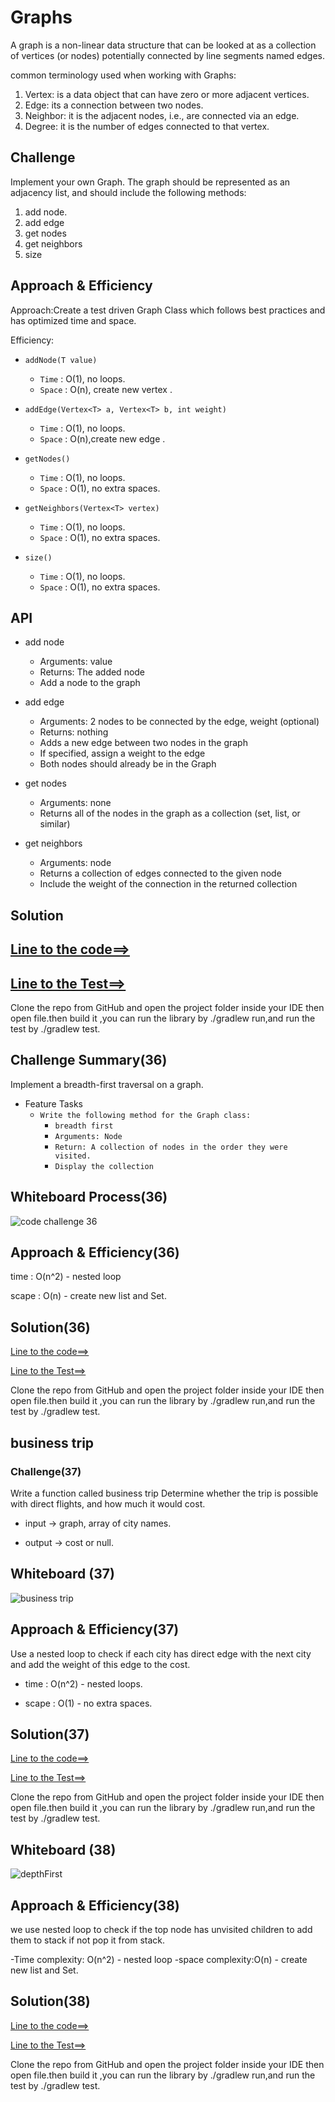 # Graphs
<!-- Short summary or background information -->
A graph is a non-linear data structure that can be looked at as a collection of vertices (or nodes) potentially connected by line segments named edges.

common terminology used when working with Graphs:

1. Vertex: is a data object that can have zero or more adjacent vertices.
2. Edge: its a connection between two nodes.
3. Neighbor: it is the adjacent nodes, i.e., are connected via an edge.
4. Degree: it is the number of edges connected to that vertex.

## Challenge
<!-- Description of the challenge -->
Implement your own Graph. The graph should be represented as an adjacency list, and should include the following methods:

1. add node.
2. add edge
3. get nodes
4. get neighbors
5. size

## Approach & Efficiency
<!-- What approach did you take? Why? What is the Big O space/time for this approach? -->
Approach:Create a test driven Graph Class which follows best practices and has optimized time and space.

Efficiency:

* `addNode(T value)`
  * `Time` : O(1), no loops.
  * `Space` : O(n), create new vertex .

* `addEdge(Vertex<T> a, Vertex<T> b, int weight)`
  * `Time` : O(1), no loops.
  * `Space` : O(n),create new edge .

* `getNodes()`
  * `Time` : O(1), no loops.
  * `Space` : O(1), no extra spaces.

* `getNeighbors(Vertex<T> vertex)`
  * `Time` : O(1), no loops.
  * `Space` : O(1), no extra spaces.

* `size()`
  * `Time` : O(1), no loops.
  * `Space` : O(1), no extra spaces.

## API
<!-- Description of each method publicly available in your Graph -->

* add node
  * Arguments: value
  * Returns: The added node
  * Add a node to the graph

* add edge
  * Arguments: 2 nodes to be connected by the edge, weight (optional)
  * Returns: nothing
  * Adds a new edge between two nodes in the graph
  * If specified, assign a weight to the edge
  * Both nodes should already be in the Graph

* get nodes
  * Arguments: none
  * Returns all of the nodes in the graph as a collection (set, list, or similar)

* get neighbors
  * Arguments: node
  * Returns a collection of edges connected to the given node
  * Include the weight of the connection in the returned collection

## Solution
<!-- Show how to run your code, and examples of it in action -->
## [Line to the code==>](/graph/lib/src/main/java/graph/Graph.java)

## [Line to the Test==>](/graph/lib/src/test/java/graph/LibraryTest.java)

Clone the repo from GitHub and open the project folder inside your IDE then open file.then build it ,you can run the library by ./gradlew run,and run the test by ./gradlew test.

## Challenge Summary(36)
<!-- Description of the challenge -->
Implement a breadth-first traversal on a graph.

* Feature Tasks
  * `Write the following method for the Graph class:`
    * `breadth first`
    * `Arguments: Node`
    * `Return: A collection of nodes in the order they were visited.`
    * `Display the collection`

## Whiteboard Process(36)
<!-- Embedded whiteboard image -->
![code challenge 36](/graph/img/codechallenge36.png)

## Approach & Efficiency(36)
<!-- What approach did you take? Why? What is the Big O space/time for this approach? -->

time : O(n^2) - nested loop

scape : O(n) - create new list and Set.

## Solution(36)
<!-- Show how to run your code, and examples of it in action -->

[Line to the code==>](/graph/lib/src/main/java/graph/Graph.java)

[Line to the Test==>](/graph/lib/src/test/java/graph/LibraryTest.java)

Clone the repo from GitHub and open the project folder inside your IDE then open file.then build it ,you can run the library by ./gradlew run,and run the test by ./gradlew test.

## business trip

### Challenge(37)

Write a function called business trip
Determine whether the trip is possible with direct flights, and how much it would cost.

* input -> graph, array of city names.

* output -> cost or null.

## Whiteboard (37)

![business trip](./img/codechallenge37.png)

## Approach & Efficiency(37)

Use a nested loop to check if each city has direct edge with the next city and add the weight of this edge to the cost.

* time : O(n^2) - nested loops.

* scape : O(1) - no extra spaces.

## Solution(37)
<!-- Show how to run your code, and examples of it in action -->

[Line to the code==>](/graph/lib/src/main/java/graph/Graph.java)

[Line to the Test==>](/graph/lib/src/test/java/graph/LibraryTest.java)

Clone the repo from GitHub and open the project folder inside your IDE then open file.then build it ,you can run the library by ./gradlew run,and run the test by ./gradlew test.

## Whiteboard (38)

![depthFirst](/graph/img/CC38.png)

## Approach & Efficiency(38)

we use nested loop to check if the top node has unvisited children to  add them to stack if not pop it from stack.

-Time complexity: O(n^2) - nested loop
-space complexity:O(n) - create new list and Set.

## Solution(38)
<!-- Show how to run your code, and examples of it in action -->

[Line to the code==>](/graph/lib/src/main/java/graph/Graph.java)

[Line to the Test==>](/graph/lib/src/test/java/graph/LibraryTest.java)

Clone the repo from GitHub and open the project folder inside your IDE then open file.then build it ,you can run the library by ./gradlew run,and run the test by ./gradlew test.
